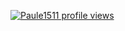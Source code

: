 [![Paule1511 profile views](https://u8views.com/api/v1/github/profiles/111686991/views/day-week-month-total-count.svg)](https://u8views.com/github/Paule1511)
